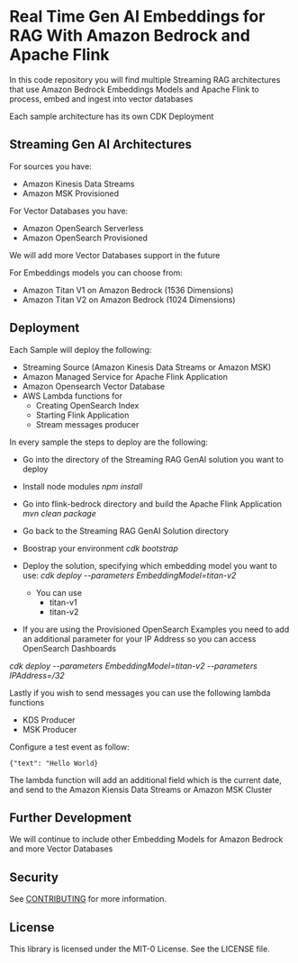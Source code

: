 # Real Time Gen AI Embeddings for RAG With Amazon Bedrock and Apache Flink

In this code repository you will find multiple Streaming RAG architectures that use Amazon Bedrock Embeddings Models and Apache Flink to process, embed and ingest into vector databases

Each sample architecture has its own CDK Deployment

## Streaming Gen AI Architectures

For sources you have:

- Amazon Kinesis Data Streams
- Amazon MSK Provisioned

For Vector Databases you have: 

- Amazon OpenSearch Serverless
- Amazon OpenSearch Provisioned

We will add more Vector Databases support in the future

For Embeddings models you can choose from:

- Amazon Titan V1 on Amazon Bedrock (1536 Dimensions)
- Amazon Titan V2 on Amazon Bedrock (1024 Dimensions)

## Deployment
Each Sample will deploy the following:
- Streaming Source (Amazon Kinesis Data Streams or Amazon MSK)
- Amazon Managed Service for Apache Flink Application
- Amazon Opensearch Vector Database
- AWS Lambda functions for
  - Creating OpenSearch Index
  - Starting Flink Application
  - Stream messages producer

In every sample the steps to deploy are the following:

- Go into the directory of the Streaming RAG GenAI solution you want to deploy
- Install node modules *npm install*
- Go into flink-bedrock directory and build the Apache Flink Application *mvn clean package*
- Go back to the Streaming RAG GenAI Solution directory
- Boostrap your environment *cdk bootstrap*
- Deploy the solution, specifying which embedding model you want to use: *cdk deploy --parameters EmbeddingModel=titan-v2*
  - You can use
    - titan-v1
    - titan-v2

- If you are using the Provisioned OpenSearch Examples you need to add an additional parameter for your IP Address so you can access OpenSearch Dashboards

*cdk deploy --parameters EmbeddingModel=titan-v2 --parameters IPAddress=<ip-address>/32* 

Lastly if you wish to send messages you can use the following lambda functions
- KDS Producer
- MSK Producer 

Configure a test event as follow:

```
{"text": "Hello World}
```
The lambda function will add an additional field which is the current date, and send to the Amazon Kiensis Data Streams or Amazon MSK Cluster

## Further Development

We will continue to include other Embedding Models for Amazon Bedrock and more Vector Databases


## Security

See [CONTRIBUTING](CONTRIBUTING.md#security-issue-notifications) for more information.

## License

This library is licensed under the MIT-0 License. See the LICENSE file.

